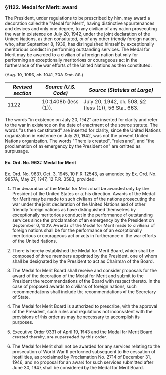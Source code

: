 ### §1122. Medal for Merit: award ###

The President, under regulations to be prescribed by him, may award a decoration called the "Medal for Merit", having distinctive appurtenances and devices and only one degree, to any civilian of any nation prosecuting the war in existence on July 20, 1942, under the joint declaration of the United Nations, as then constituted, or of any other friendly foreign nation, who, after September 8, 1939, has distinguished himself by exceptionally meritorious conduct in performing outstanding services. The Medal for Merit may be awarded to a civilian of a foreign nation but only for performing an exceptionally meritorious or courageous act in the furtherance of the war efforts of the United Nations as then constituted.

(Aug. 10, 1956, ch. 1041, 70A Stat. 88.)

|*Revised section*|*Source (U.S. Code)*|            *Source (Statutes at Large)*            |
|-----------------|--------------------|----------------------------------------------------|
|      1122       |10:1408b (less (1)).|July 20, 1942, ch. 508, §2 (less (1)), 56 Stat. 663.|

The words "in existence on July 20, 1942" are inserted for clarity and refer to the war in existence on the date of enactment of the source statute. The words "as then constituted" are inserted for clarity, since the United Nations organization in existence on July 20, 1942, was not the present United Nations organization. The words "There is created", "rules and", and "the proclamation of an emergency by the President on" are omitted as surplusage.

#### Ex. Ord. No. 9637. Medal for Merit ####

Ex. Ord. No. 9637, Oct. 3, 1945, 10 F.R. 12543, as amended by Ex. Ord. No. 9857A, May 27, 1947, 12 F.R. 3583, provided:

1. The decoration of the Medal for Merit shall be awarded only by the President of the United States or at his direction. Awards of the Medal for Merit may be made to such civilians of the nations prosecuting the war under the joint declaration of the United Nations and of other friendly foreign nations as have distinguished themselves by exceptionally meritorious conduct in the performance of outstanding services since the proclamation of an emergency by the President on September 8, 1939. Awards of the Medal for Merit made to civilians of foreign nations shall be for the performance of an exceptionally meritorious or courageous act or acts in furtherance of the war efforts of the United Nations.

2. There is hereby established the Medal for Merit Board, which shall be composed of three members appointed by the President, one of whom shall be designated by the President to act as Chairman of the Board.

3. The Medal for Merit Board shall receive and consider proposals for the award of the decoration of the Medal for Merit and submit to the President the recommendations of the Board with respect thereto. In the case of proposed awards to civilians of foreign nations, such recommendations shall include the recommendations of the Secretary of State.

4. The Medal for Merit Board is authorized to prescribe, with the approval of the President, such rules and regulations not inconsistent with the provisions of this order as may be necessary to accomplish its purposes.

5. Executive Order 9331 of April 19, 1943 and the Medal for Merit Board created thereby, are superseded by this order.

6. The Medal for Merit shall not be awarded for any services relating to the prosecution of World War II performed subsequent to the cessation of hostilities, as proclaimed by Proclamation No. 2714 of December 31, 1946, and no proposal for an award for such services submitted after June 30, 1947, shall be considered by the Medal for Merit Board.